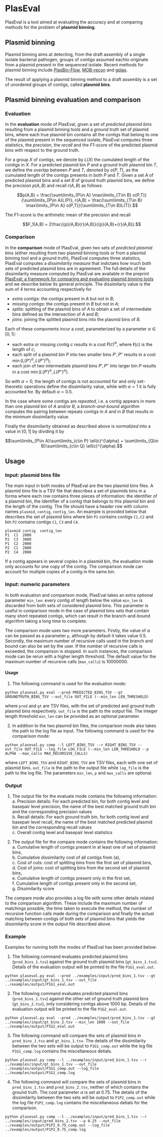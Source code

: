 # PlasEval

PlasEval is a tool aimed at evaluating the accuracy and at comparing methods for the problem of **plasmid binning**.

## Plasmid binning

Plasmid binning aims at detecting, from the draft assembly of a single isolate bacterial pathogen, groups of contigs assumed eachto originate from a plasmid present in the sequenced isolate. Recent methods for plasmid binning include <a href="https://github.com/cchauve/PlasBin-flow">PlasBin-Flow</a>, <a href="https://github.com/phac-nml/mob-suite">MOB-recon</a> and <a href="https://gitlab.com/sirarredondo/gplas">gplas</a>.

The result of applying a plasmid binning method to a draft assembly is a set of unordered groups of contigs, called **plasmid bins**.

## Plasmid binning evaluation and comparison

### Evaluation
In the **evaluation** mode of PlasEval, given a set of *predicted plasmid bins* resulting from a plasmid binning tools and a *ground truth* set of plasmid bins, where each true plasmid bin contains all the contigs that belong to one of the plasmid present in the sequenced isolate, PlasEval computes three statistics, the *precision*, the *recall* and the *F1-score* of the predicted plasmid bins with respect to the ground truth.

For a group $`X`$ of contigs, we denote by $`L(X)`$ the cumulated length of the contigs in $`X`$. 
For a predicted plasmid bin $`P`$ and a ground truth plasmid bin $`T`$, we define the *overlap* between $`P`$ and $`T`$, denoted by $`o(P,T)`$, as the cumulated length of the contigs presents in both $`P`$ and $`T`$.
Given a set $`A`$ of predicted plasmid bins and a set $`B`$ of ground truth plasmid bins, we define the precision $`p(A,B)`$ and recall $`r(A,B)`$ as follows:
```math
p(A,B) = \frac{\sum\limits_{P\in A} \max\limits_{T\in B} o(P,T)}{\sum\limits_{P\in A}L(P)}, r(A,B) = \frac{\sum\limits_{T\in B} \max\limits_{P\in A} o(P,T)}{\sum\limits_{T\in B}L(T)}.
```  

The F1-score is the arithmetic mean of the precision and recall
```math
F_1(A,B) = 2\frac{{p}(A,B){r}(A,B)}{{p}(A,B)+{r}(A,B)}.
```  

### Comparison
In the **comparison** mode of PlasEval, given two sets of *predicted plasmid bins* (either resulting from two plasmid binning tools or from a plasmid binning tool and a ground truth), PlasEval computes three statistics, PlasEval computes a *dissimilarity measure* that indictaes how much both sets of predicted plasmid bins are in agreement. 
The full details of the dissimilarity measure computed by PlasEval are available in the preprint <a href="">PlasEval: a framework for comparing and evaluating plasmid binning tools</a> and we describe below its general principle.
The dissimilariy value is the sum of 4 terms accounting respectively for
- *extra contigs*: the contigs present in $`A`$ but not in $`B`$;
- *missing contigs*: the contigs present in $`B`$ but not in $`A`$;
- *splits*: splitting of the plasmid bins of $`A`$ to obtain a set of intermediate bins defined as the intersection of $`A`$ and $`B`$;
- *joins*: joining the splitted plasmid bins into the plasmid bins of $`B`$.

Each of these components incur a *cost*, parameterized by a parameter $`\alpha \in [0,1]`$:
- each extra or missing contig $`c`$ results in a cost $`\ell(c)^\alpha`$, where $`\ell(c)`$ is the length of $`c`$;
- each split of a plasmid bin $`P`$ into two smaller bins $`P',P''`$ results in a cost $`\min(L(P')^\alpha,L(P'')^\alpha)`$;
- each join of two intermediate plasmid bins $`P',P''`$ into  larger bin $`P`$ results in a cost $`\min(L(P')^\alpha,L(P'')^\alpha)`$.
 
So with $`\alpha=0`$, the length of contigs is not accounted for and only set-theoretic operations define the dissimilarity value, while with $`\alpha=1`$ it is fully accounted for.
By default $`\alpha=0.5`$.

In the case where some contigs are *repeated*, i.e. a contig appears in more than one plasmid bin of $`A`$ and/or $`B`$, a *branch-and-bound* algorithm computes the pairing between repeats contigs in $`A`$ and in $`B`$ that results in the minimum dissimilarity value.

Finally the dissimilarity obtained as described above is *normalized* into a value in $`[0,1]`$ by dividing it by 
```math
\sum\limits_{P\in A}\sum\limits_{c\in P} \ell(c)^{\alpha} + \sum\limits_{Q\in B}\sum\limits_{c\in Q} \ell(c)^{\alpha}.
```
  
## Usage

### Input: plasmid bins file

The main input in both modes of PlasEval are the two plasmid bins files. 
A plasmid bins file is a TSV file that describes a set of plasmids bins in a forma where each row contains three pieces of information: the identifier of a plasmid bin, the identifier of a contig that belongs to this plasmid bin and the length of the contig.
The file should have a header row with column names `plasmid`, `contig`, `contig_len`. 
An example is provided below that describes the set of plasmid bins where bin `P1` contains contigs `C1,C2` and bin `P2` contains contigs `C1`, `C3` and `C4`.
```
plasmid	contig 	contig_len
P1	C1 	2000
P2	C3 	3000
P1	C2 	2000
P2	C1	2000
P2	C4	2000
```

If a contig appears in several copies in a plasmid bin, the evaluation mode only accounts for one copy of the contig. The comparison mode can account for multiple copies of a contig in the same bin.

### Input: numeric parameters

In both evaluation and comparison mode, PlasEval takes an extra optional parameter `min_len`: every contig of length below the value `min_len` is discarded from both sets of considered plasmid bins. This parameter is useful in comparison mode in the case of plasmid bins sets that contain many short repeated contigs, which can result in the branch-and-bound algorithm taking a long time to complete.

The comparison mode uses two more parameters. Firstly, the value of $\alpha$ can be passed as a parameter `p`, although by default it takes value $0.5$. Secondly, the maximum number of recursive calls used in the branch and bound can also be set by the user. If the number of recursive calls is exceeded, the comparison is stopped. In such instances, the comparison mode can be rerun with a higher length threshold. The default value for the maximum number of recursive calls (`max_calls`) is $10000000$.

#### Usage
1. The following command is used for the evaluation mode: 
```
python plaseval.py eval --pred PREDICTED_BINS_TSV --gt GROUNDTRUTH_BINS_TSV --out_file OUT_FILE (--min_len LEN_THRESHOLD)
```
where `pred` and `gt` are TSV files, with the set of predicted and ground truth plasmid bins respecitvely. `out_file` is the path to the output file. The integer length threshold `min_len` can be provided as an optional parameter.

2. In addition to the two plasmid bin files, the comparison mode also takes the path to the log file as input.
The following command is used for the comparison mode: 
```
python plaseval.py comp --l LEFT_BINS_TSV --r RIGHT_BINS_TSV --out_file OUT_FILE --log_file LOG_FILE (--min_len LEN_THRESHOLD --p ALPHA --max_calls MAX_RECURSIVE_CALLS)
```
where `LEFT_BINS_TSV` and `RIGHT_BINS_TSV` are TSV files, each with one set of plasmid bins. `out_file` is the path to the output file while `log_file` is the path to the log file. The parameters `min_len`, `p` and `max_calls` are optional.

### Output
1. The output file for the evaluate mode contains the following information:<br/>
	a. Precision details: For each predicted bin, for both contig level and basepair level precision, the name of the best matched ground truth bin and the corresponding precision values <br/> 
	b. Recall details: For each ground truth bin, for both contig level and basepair level recall, the name of the best matched predicted plasmid bin and the corresponding recall values <br/> 
	c. Overall contig level and basepair level statistics

2. The output file for the compare mode contains the following information:<br/>
	a. Cumulative length of contigs present in at least one of set of plasmid bins,<br/>
	b. Cumulative dissimilarity cost of all contigs from (a),<br/>
	c. Cost of cuts: cost of splitting bins from the first set of plasmid bins,<br/>
	d. Cost of joins: cost of splitting bins from the second set of plasmid bins,<br/>
	e. Cumulative length of contigs present only in the first set,<br/>
	f. Cumulative length of contigs present only in the second set,<br/>
	g. Dissimilarity score

The compare mode also provides a log file with some other details related to the comparison algorithm. These include the maximum number of matchings possible, the time taken to execute the method, the number of recursive function calls made during the comparison and finally the actual matching between contigs of both sets of plasmid bins that yields the dissimilarity score in the output file described above.

### Example
Examples for running both the modes of PlasEval has been provided below:
1. The following command evaluates predicted plasmid bins (`pred_bins_1.tsv`) against the ground truth plasmid bins (`gt_bins_1.tsv`). Details of the evaluation output will be printed to the file `P1G1_eval.out`.
```
python plaseval.py eval --pred ../examples/input/pred_bins_1.tsv --gt ../examples/input/gt_bins_1.tsv --out_file ../examples/output/P1G1_eval.out
```

2. The following command evaluates predicted plasmid bins (`pred_bins_1.tsv`) against the other set of ground truth plasmid bins (`gt_bins_2.tsv`), only considering contigs above $1000$ bp. Details of the evaluation output will be printed to the file `P1G2_eval.out`.
```
python plaseval.py eval --pred ../examples/input/pred_bins_1.tsv --gt ../examples/input/gt_bins_2.tsv --min_len 1000 --out_file ../examples/output/P1G2_eval.out
```

3. The following command will compare the sets of plasmid bins in `pred_bins_1.tsv` and `gt_bins_1.tsv`. The details of the dissimilarity between the two sets will be output to `P1G1_comp.out` while the log file `P1G1_comp.log` contains the miscellaneous detials.
```
python plaseval.py comp --l ../examples/input/pred_bins_1.tsv --r ../examples/input/gt_bins_1.tsv --out_file ../examples/output/P1G1_comp.out --log_file ../examples/output/P1G1_comp.log
```

4. The following command will compare the sets of plasmid bins in `pred_bins_1.tsv` and `pred_bins_2.tsv`, neither of which contains the ground truth. The cost parameter $\alpha$ is set at $0.75$. The details of the dissimilarity between the two sets will be output to `P1P2_comp.out` while the log file `P1P2_comp.log` contains the miscellaneous detials for the comparison. 
```
python plaseval.py comp --l ../examples/input/pred_bins_1.tsv --r ../examples/input/pred_bins_2.tsv --p 0.25 --out_file ../examples/output/P1P2_0.75_comp.out --log_file ../examples/output/P1P2_0.75_comp.log
```
